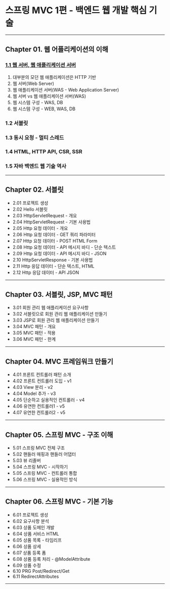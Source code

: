 
# 스프링 MVC 1편 - 백엔드 웹 개발 핵심 기술

---

## Chapter 01. 웹 어플리케이션의 이해
### <a href="Chapter 01. 웹 애플리케이션의 이해/1.1 웹 서버, 웹 애플리케이션 서버.md" target="_blank">1.1 웹 서버, 웹 애플리케이션 서버</a>
1) 대부분의 모던 웹 애플리케이션은 HTTP 기반
2) 웹 서버(Web Server)
3) 웹 애플리케이션 서버(WAS - Web Application Server)
4) 웹 서버 vs  웹 애플리케이션 서버(WAS)
5) 웹 시스템 구성 - WAS, DB
6) 웹 시스템 구성 - WEB, WAS, DB
### 1.2 서블릿
### 1.3 동시 요청 - 멀티 스레드
### 1.4 HTML, HTTP API, CSR, SSR
### 1.5 자바 백엔드 웹 기술 역사

---

## Chapter 02. 서블릿
- 2.01 프로젝트 생성
- 2.02 Hello 서블릿
- 2.03 HttpServletRequest - 개요
- 2.04 HttpServletRequest - 기본 사용법
- 2.05 Http 요청 데이터 - 개요
- 2.06 Http 요청 데이터 - GET 쿼리 파라미터
- 2.07 Http 요청 데이터 - POST HTML Form
- 2.08 Http 요청 데이터 - API 메시지 바디 - 단순 텍스트
- 2.09 Http 요청 데이터 - API 메시지 바디 - JSON
- 2.10 HttpServletResponse - 기본 사용법
- 2.11 Http 응답 데이터 - 단순 텍스트, HTML
- 2.12 Http 응답 데이터 - API JSON

---

## Chapter 03. 서블릿, JSP, MVC 패턴
- 3.01 회원 관리 웹 애플리케이션 요구사항
- 3.02 서블릿으로 회원 관리 웹 애플리케이션 만들기
- 3.03 JSP로 회원 관리 웹 애플리케이션 만들기
- 3.04 MVC 패턴 - 개요
- 3.05 MVC 패턴 - 적용
- 3.06 MVC 패턴 - 한계

---

## Chapter 04. MVC 프레임워크 만들기
- 4.01 프론트 컨트롤러 패턴 소개
- 4.02 프론트 컨트롤러 도입 - v1
- 4.03 View 분리 - v2
- 4.04 Model 추가 - v3
- 4.05 단순하고 실용적인 컨트롤러 - v4
- 4.06 유연한 컨트롤러1 - v5
- 4.07 유연한 컨트롤러2 - v5

---

## Chapter 05. 스프링 MVC - 구조 이해
- 5.01 스프링 MVC 전체 구조
- 5.02 핸들러 매핑과 핸들러 어댑터
- 5.03 뷰 리졸버
- 5.04 스프링 MVC - 시작하기
- 5.05 스프링 MVC - 컨트롤러 통합
- 5.06 스프링 MVC - 실용적인 방식

---

## Chapter 06. 스프링 MVC - 기본 기능
- 6.01 프로젝트 생성
- 6.02 요구사항 분석
- 6.03 상품 도메인 개발
- 6.04 상품 서비스 HTML
- 6.05 상품 목록 - 타임리프
- 6.06 상품 상세
- 6.07 상품 등록 폼
- 6.08 상품 등록 처리 - @ModelAttribute
- 6.09 상품 수정
- 6.10 PRG Post/Redirect/Get
- 6.11 RedirectAttributes

---